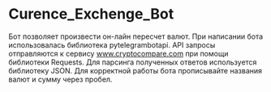 # Curence_Exchenge_Bot
Бот позволяет произвести он-лайн пересчет валют.
При написании бота использовалась библиотека pytelegrambotapi.
API запросы отправляются к сервису www.cryptocompare.com при помощи библиотеки Requests.
Для парсинга полученных ответов используется библиотеку JSON.
Для корректной работы бота прописывайте названия валют и сумму через пробел.
